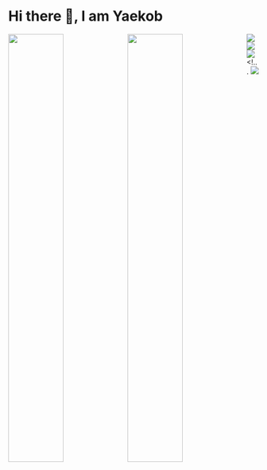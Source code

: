 <h1>Hi there 👋, I am Yaekob</h1>
<img align="left" width="47%" src="https://github-readme-stats.vercel.app/api?username=Jamescog&show_icons=true&theme=radical" ?>
<img align="left" width="47%" src="https://github-readme-stats.vercel.app/api/top-langs/?username=Jamescog&layout=compact"/>
<img align="left" src="https://img.shields.io/badge/c-%2300599C.svg?style=for-the-badge&logo=c&logoColor=white"/>
<img align="left" src="https://img.shields.io/badge/python-3670A0?style=for-the-badge&logo=python&logoColor=ffdd54"/>
<img align="left" src="https://img.shields.io/badge/shell_script-%23121011.svg?style=for-the-badge&logo=gnu-bash&logoColor=white)"/>

<!... <img src="https://github-readme-stats.vercel.app/api/wakatime?username=Jamescog" />
